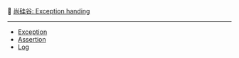 :book: [尚硅谷: Exception handing](./GuiguShang.md)

---

+ [Exception](./Exception.md)
+ [Assertion](./Assertion.md)
+ [Log](./Log.md)

